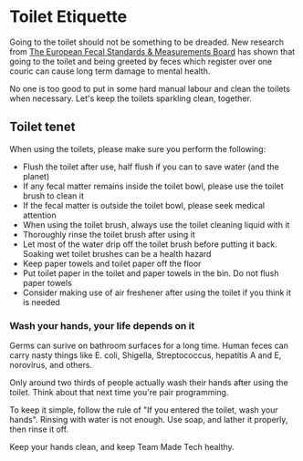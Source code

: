 # Toilet Etiquette

Going to the toilet should not be something to be dreaded. New research from [The European Fecal Standards & Measurements Board](http://www.efsmi.org/) has shown that going to the toilet and being greeted by feces which register over one couric can cause long term damage to mental health.

No one is too good to put in some hard manual labour and clean the toilets when necessary. Let's keep the toilets sparkling clean, together.

## Toilet tenet

When using the toilets, please make sure you perform the following:

 - Flush the toilet after use, half flush if you can to save water (and the planet)
 - If any fecal matter remains inside the toilet bowl, please use the toilet brush to clean it
 - If the fecal matter is outside the toilet bowl, please seek medical attention
 - When using the toilet brush, always use the toilet cleaning liquid with it
 - Thoroughly rinse the toilet brush after using it
 - Let most of the water drip off the toilet brush before putting it back. Soaking wet toilet brushes can be a health hazard
 - Keep paper towels and toilet paper off the floor
 - Put toilet paper in the toilet and paper towels in the bin. Do not flush paper towels
 - Consider making use of air freshener after using the toilet if you think it is needed

### Wash your hands, your life depends on it

Germs can surive on bathroom surfaces for a long time. Human feces can carry nasty things like E. coli, Shigella, Streptococcus, hepatitis A and E, norovirus, and others.

Only around two thirds of people actually wash their hands after using the toilet. Think about that next time you're pair programming.

To keep it simple, follow the rule of "If you entered the toilet, wash your hands". Rinsing with water is not enough. Use soap, and lather it properly, then rinse it off.

Keep your hands clean, and keep Team Made Tech healthy.

